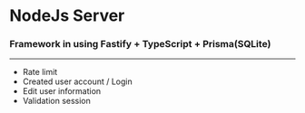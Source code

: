 # NodeJs Server



### Framework in using Fastify + TypeScript + Prisma(SQLite)

---


* Rate limit
* Created user account / Login
* Edit user information
* Validation session
